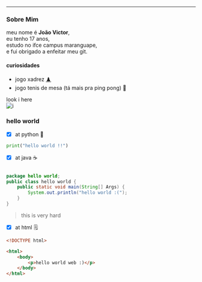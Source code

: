---
### Sobre Mim

meu nome é **João Victor**, <br>
eu tenho 17 anos, <br>
estudo no ifce campus maranguape, <br>
e fui obrigado a enfeitar meu git. <br>

#### curiosidades <br>
- jogo xadrez [♟️](https://www.chess.com/)<br>
- jogo tenis de mesa (tá mais pra ping pong) 🎾

look i here<br>
![i](https://i.pinimg.com/474x/8e/81/a2/8e81a2dea4ee87cfccf724570f1772ed.jpg)



### hello world 

- [x] at python 🐍

```python
print("hello world !!")
```
- [x] at java ☕

```java

package hello world;
public class hello world {
    public static void main(String[] Args) {
        System.out.println("hello world :(");
    }
}
```
> this is very hard<br>

  - [x] at html 🗒️

```html
<!DOCTYPE html>

<html>
    <body>
        <p>hello world web :)</p>
    </body>
</html>
```

